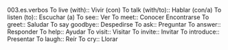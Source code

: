 003.es.verbos
To live (with):: Vivir (con)
To talk (with/to):: Hablar (con/a)
To listen (to):: Escuchar (a)
To see:: Ver
To meet:: Conocer Encontrarse
To greet:: Saludar
To say goodbye:: Despedirse
To ask:: Preguntar
To answer:: Responder
To help:: Ayudar
To visit:: Visitar
To invite:: Invitar
To introduce:: Presentar
To laugh:: Reír
To cry:: Llorar
